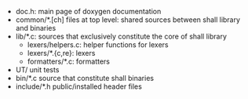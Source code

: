 * doc.h: main page of doxygen documentation
* common/*.[ch] files at top level: shared sources between shall library and binaries
* lib/*.c: sources that exclusively constitute the core of shall library
    * lexers/helpers.c: helper functions for lexers
    * lexers/*.{c,re}: lexers
    * formatters/*.c: formatters
* UT/ unit tests
* bin/*.c source that constitute shall binaries
* include/*.h public/installed header files
